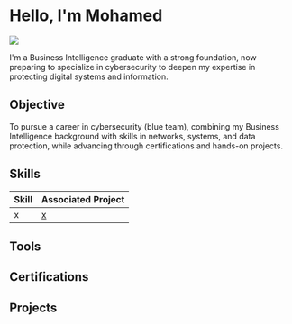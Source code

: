 # Hello, I'm Mohamed
<a href="https://linkedin.com/in/massous-med/"><img src="https://img.shields.io/badge/-LinkedIn-0072b1?&style=for-the-badge&logo=linkedin&logoColor=white" /></a>

I'm a Business Intelligence graduate with a strong foundation, now preparing to specialize in cybersecurity to deepen my expertise in protecting digital systems and information.

## Objective
To pursue a career in cybersecurity (blue team), combining my Business Intelligence background with skills in networks, systems, and data protection, while advancing through certifications and hands-on projects.

## Skills


| Skill                                         | Associated Project         |
|-----------------------------------------------|----------------------------|
| x | <a href="https://google.com">x</a>|

## Tools


## Certifications
<div>

</div>

## Projects
